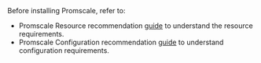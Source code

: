 <Highlight type="note">
Before installing Promscale, refer to:

*   Promscale Resource recommendation
    [guide](/promscale/latest/recommendations/resource-recomm/) to understand
    the resource requirements.
*   Promscale Configuration recommendation
    [guide](/promscale/latest/recommendations/config-recomm/) to understand
    configuration requirements.

</Highlight>
